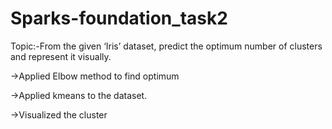 # Sparks-foundation_task2
Topic:-From the given ‘Iris’ dataset, predict the optimum number of clusters and represent it visually.

->Applied Elbow method to find optimum

->Applied kmeans to the dataset.

->Visualized the cluster

